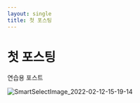 ```yaml
---
layout: single
title: 첫 포스팅
---
```


# 첫 포스팅

연습용 포스트



![SmartSelectImage_2022-02-12-15-19-14](C:\Users\22jys\Documents\projects\pistacyo-github-blog\pistacyo.github.io\images\2021-08-26-first\SmartSelectImage_2022-02-12-15-19-14.png)
